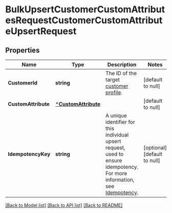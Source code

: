 # BulkUpsertCustomerCustomAttributesRequestCustomerCustomAttributeUpsertRequest

## Properties

 Name                | Type                                       | Description                                                                                                                                                                                                    | Notes                        
---------------------|--------------------------------------------|----------------------------------------------------------------------------------------------------------------------------------------------------------------------------------------------------------------|------------------------------
 **CustomerId**      | **string**                                 | The ID of the target [customer profile](entity:Customer).                                                                                                                                                      | [default to null]            
 **CustomAttribute** | [***CustomAttribute**](CustomAttribute.md) |                                                                                                                                                                                                                | [default to null]            
 **IdempotencyKey**  | **string**                                 | A unique identifier for this individual upsert request, used to ensure idempotency. For more information, see [Idempotency](https://developer.squareup.com/docs/build-basics/common-api-patterns/idempotency). | [optional] [default to null] 

[[Back to Model list]](../README.md#documentation-for-models) [[Back to API list]](../README.md#documentation-for-api-endpoints) [[Back to README]](../README.md)

